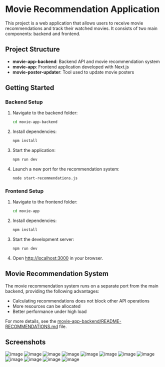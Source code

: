 # Movie Recommendation Application

This project is a web application that allows users to receive movie recommendations and track their watched movies. It consists of two main components: backend and frontend.

## Project Structure

- **movie-app-backend**: Backend API and movie recommendation system
- **movie-app**: Frontend application developed with Next.js
- **movie-poster-updater**: Tool used to update movie posters

## Getting Started

### Backend Setup

1. Navigate to the backend folder:
   ```bash
   cd movie-app-backend
   ```

2. Install dependencies:
   ```bash
   npm install
   ```

3. Start the application:
   ```bash
   npm run dev
   ```

4. Launch a new port for the recommendation system:
   ```bash
   node start-recommendations.js
   ```

### Frontend Setup

1. Navigate to the frontend folder:
   ```bash
   cd movie-app
   ```

2. Install dependencies:
   ```bash
   npm install
   ```

3. Start the development server:
   ```bash
   npm run dev
   ```

4. Open [http://localhost:3000](http://localhost:3000) in your browser.

## Movie Recommendation System

The movie recommendation system runs on a separate port from the main backend, providing the following advantages:

- Calculating recommendations does not block other API operations
- More resources can be allocated
- Better performance under high load

For more details, see the [movie-app-backend/README-RECOMMENDATIONS.md](movie-app-backend/README-RECOMMENDATIONS.md) file.

## Screenshots
![image](https://github.com/user-attachments/assets/ba58f637-d579-46e4-be39-d6c6266adbc9)
![image](https://github.com/user-attachments/assets/a1bab2ef-9814-4cab-a744-815d9d470f37)
![image](https://github.com/user-attachments/assets/734e6398-efd5-47b8-87e6-7cbab3c358c0)
![image](https://github.com/user-attachments/assets/55954687-2654-4afb-b30a-63cb8fa320f2)
![image](https://github.com/user-attachments/assets/565ef520-cbad-45aa-aba6-2355ad53d7bf)
![image](https://github.com/user-attachments/assets/7ace6510-8823-4988-88cf-692994bba605)
![image](https://github.com/user-attachments/assets/52783862-3c52-40b2-9297-8fdceb81568e)
![image](https://github.com/user-attachments/assets/7ec58c5b-cc74-4ba1-9bcc-d33d11800d5b)
![image](https://github.com/user-attachments/assets/fb1305db-4cbd-4ace-b026-545665e627c3)
![image](https://github.com/user-attachments/assets/3606b1b2-bcaf-49b8-ac64-9bff545971fc)
![image](https://github.com/user-attachments/assets/f127403c-d95e-4e99-8bd9-1ec59dbc7afa)
![image](https://github.com/user-attachments/assets/13f638e4-c049-493a-afdd-43f6068b8a38)

<!-- Screenshots will be added here -->
